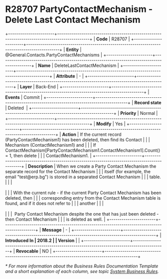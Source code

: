 ﻿---
erp.type: business-rule
erp.entity: General.Contacts.PartyContactMechanisms
---

# R28707 PartyContactMechanism - Delete Last Contact Mechanism
+-----------------------+----------------------------------------------------------------------------------------------+
| **Code**              | R28707                                                                                       |
+-----------------------+----------------------------------------------------------------------------------------------+
| **Entity**            | @General.Contacts.PartyContactMechanisms                                                     |
+-----------------------+----------------------------------------------------------------------------------------------+
| **Name**              | DeleteLastContactMechanism                                                                   |
+-----------------------+----------------------------------------------------------------------------------------------+
| **Attribute**         | \-                                                                                           |
+-----------------------+----------------------------------------------------------------------------------------------+
| **Layer**             | Back-End                                                                                     |
+-----------------------+----------------------------------------------------------------------------------------------+
| **Events**            | Commit                                                                                       |
+-----------------------+----------------------------------------------------------------------------------------------+
| **Record state**      | Deleted                                                                                      |
+-----------------------+----------------------------------------------------------------------------------------------+
| **Priority**          | Normal                                                                                       |
+-----------------------+----------------------------------------------------------------------------------------------+
| **Modify**            | Yes                                                                                          |
+-----------------------+----------------------------------------------------------------------------------------------+
| **Action**            | If the current record (PartyContactMechanism1) has been deleted, then find its Contact       |
|                       | Mechanism (ContactMechanism1) and                                                            |
|                       | If ContactMechanism\[PartyContactMechanism1.ContactMechanism1\].Count() = 1, then delete     |
|                       | ContactMechanism1.                                                                           |
+-----------------------+----------------------------------------------------------------------------------------------+
| **Description**       | When we create a Party Contact Mechanism the separate record for the Contact Mechanism       |
|                       | itself (for example, the email \"test\@erp.bg\") is stored in a separated Contact Mechanism  |
|                       | table.                                                                                       |
|                       | <br/><br/>                                                                                   |
|                       | With the current rule - if the current Party Contact Mechanism has been deleted, then        |
|                       | corresponding entry from the Contact Mechanism table is found, and if it does not refer to   |
|                       | another                                                                                      |
|                       | <br/><br/>                                                                                   |
|                       |  Party Contact Mechanism despite the one that has just been deleted - then Contact Mechanism |
|                       | is deleted as well.                                                                          |
+-----------------------+----------------------------------------------------------------------------------------------+
| **Message**           | \-                                                                                           |
+-----------------------+----------------------------------------------------------------------------------------------+
| **Introduced In       | 2018.2                                                                                       |
| Version**             |                                                                                              |
+-----------------------+----------------------------------------------------------------------------------------------+
| **Revocable**         | NO                                                                                           |
+-----------------------+----------------------------------------------------------------------------------------------+

*\* For more information about the Business Rules Documentation Template and a short explanation of each column, see
topic [System Business Rules](../templates/template-description-system-business-rules.md).*
